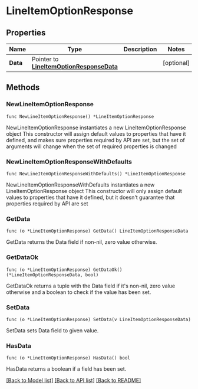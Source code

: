 # LineItemOptionResponse

## Properties

Name | Type | Description | Notes
------------ | ------------- | ------------- | -------------
**Data** | Pointer to [**LineItemOptionResponseData**](LineItemOptionResponseData.md) |  | [optional] 

## Methods

### NewLineItemOptionResponse

`func NewLineItemOptionResponse() *LineItemOptionResponse`

NewLineItemOptionResponse instantiates a new LineItemOptionResponse object
This constructor will assign default values to properties that have it defined,
and makes sure properties required by API are set, but the set of arguments
will change when the set of required properties is changed

### NewLineItemOptionResponseWithDefaults

`func NewLineItemOptionResponseWithDefaults() *LineItemOptionResponse`

NewLineItemOptionResponseWithDefaults instantiates a new LineItemOptionResponse object
This constructor will only assign default values to properties that have it defined,
but it doesn't guarantee that properties required by API are set

### GetData

`func (o *LineItemOptionResponse) GetData() LineItemOptionResponseData`

GetData returns the Data field if non-nil, zero value otherwise.

### GetDataOk

`func (o *LineItemOptionResponse) GetDataOk() (*LineItemOptionResponseData, bool)`

GetDataOk returns a tuple with the Data field if it's non-nil, zero value otherwise
and a boolean to check if the value has been set.

### SetData

`func (o *LineItemOptionResponse) SetData(v LineItemOptionResponseData)`

SetData sets Data field to given value.

### HasData

`func (o *LineItemOptionResponse) HasData() bool`

HasData returns a boolean if a field has been set.


[[Back to Model list]](../README.md#documentation-for-models) [[Back to API list]](../README.md#documentation-for-api-endpoints) [[Back to README]](../README.md)



